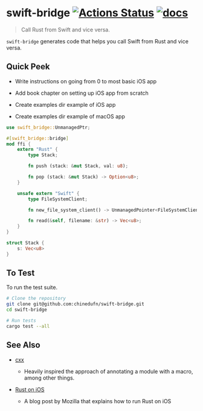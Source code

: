 # swift-bridge [![Actions Status](https://github.com/chinedufn/swift-bridge/workflows/test/badge.svg)](https://github.com/chinedufn/swift-bridge/actions) [![docs](https://docs.rs/swift-bridge/badge.svg)](https://docs.rs/swift-bridge)

> Call Rust from Swift and vice versa. 

`swift-bridge` generates code that helps you call Swift from Rust and vice versa.

## Quick Peek

- Write instructions on going from 0 to most basic iOS app

- Add book chapter on setting up iOS app from scratch

- Create examples dir example of iOS app
- Create examples dir example of macOS app

```rust
use swift_bridge::UnmanagedPtr;

#[swift_bridge::bridge]
mod ffi {
    extern "Rust" {
        type Stack;

        fn push (stack: &mut Stack, val: u8);

        fn pop (stack: &mut Stack) -> Option<u8>;
    }

    unsafe extern "Swift" {
        type FileSystemClient;

        fn new_file_system_client() -> UnmanagedPointer<FileSystemClient>;

        fn read(&self, filename: &str) -> Vec<u8>;
    }
}

struct Stack {
    s: Vec<u8>
}
```

## To Test

To run the test suite.

```sh
# Clone the repository
git clone git@github.com:chinedufn/swift-bridge.git
cd swift-bridge

# Run tests
cargo test --all
```

## See Also

- [cxx](https://github.com/dtolnay/cxx)
  - Heavily inspired the approach of annotating a module with a macro, among other things.

- [Rust on iOS](https://mozilla.github.io/firefox-browser-architecture/experiments/2017-09-06-rust-on-ios.html)
  - A blog post by Mozilla that explains how to run Rust on iOS
